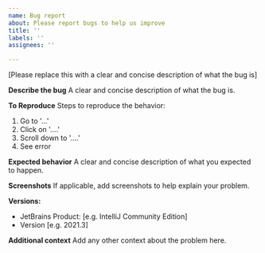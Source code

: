 ```yaml
---
name: Bug report
about: Please report bugs to help us improve
title: ''
labels: ''
assignees: ''

---
```

[Please replace this with a clear and concise description of what the bug is]

**Describe the bug**
A clear and concise description of what the bug is.

**To Reproduce**
Steps to reproduce the behavior:
1. Go to '...'
2. Click on '....'
3. Scroll down to '....'
4. See error

**Expected behavior**
A clear and concise description of what you expected to happen.

**Screenshots**
If applicable, add screenshots to help explain your problem.

**Versions:**
 - JetBrains Product: [e.g. IntelliJ Community Edition]
 - Version [e.g. 2021.3]

**Additional context**
Add any other context about the problem here.
